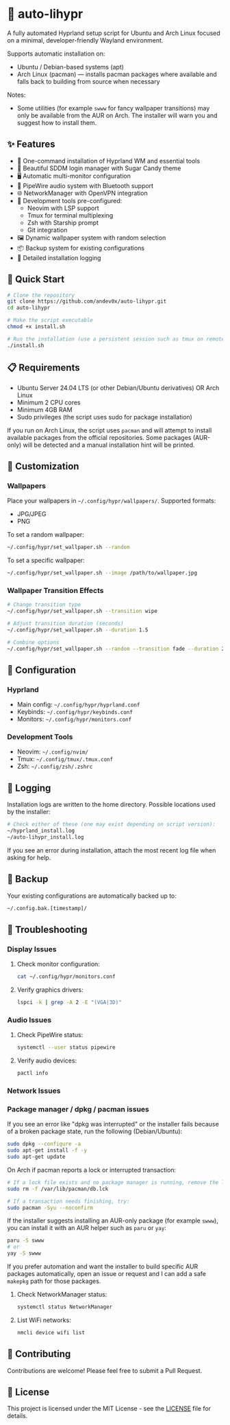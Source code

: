 # 🌿 auto-lihypr

A fully automated Hyprland setup script for Ubuntu and Arch Linux focused on a minimal, developer-friendly Wayland environment.

Supports automatic installation on:
- Ubuntu / Debian-based systems (apt)
- Arch Linux (pacman) — installs pacman packages where available and falls back to building from source when necessary

Notes:
- Some utilities (for example `swww` for fancy wallpaper transitions) may only be available from the AUR on Arch. The installer will warn you and suggest how to install them.

## ✨ Features

- 🚀 One-command installation of Hyprland WM and essential tools
- 🎨 Beautiful SDDM login manager with Sugar Candy theme
- 🖥️ Automatic multi-monitor configuration
- 🎵 PipeWire audio system with Bluetooth support
- 🌐 NetworkManager with OpenVPN integration
- 🔧 Development tools pre-configured:
  - Neovim with LSP support
  - Tmux for terminal multiplexing
  - Zsh with Starship prompt
  - Git integration
- 🖼️ Dynamic wallpaper system with random selection
- 📦 Backup system for existing configurations
- 📝 Detailed installation logging

## 🚀 Quick Start

```bash
# Clone the repository
git clone https://github.com/andev0x/auto-lihypr.git
cd auto-lihypr

# Make the script executable
chmod +x install.sh

# Run the installation (use a persistent session such as tmux on remote hosts)
./install.sh
```

## 📋 Requirements

- Ubuntu Server 24.04 LTS (or other Debian/Ubuntu derivatives) OR Arch Linux
- Minimum 2 CPU cores
- Minimum 4GB RAM
- Sudo privileges (the script uses sudo for package installation)

If you run on Arch Linux, the script uses `pacman` and will attempt to install available packages from the official repositories. Some packages (AUR-only) will be detected and a manual installation hint will be printed.

## 🎨 Customization

### Wallpapers
Place your wallpapers in `~/.config/hypr/wallpapers/`. Supported formats:
- JPG/JPEG
- PNG

To set a random wallpaper:
```bash
~/.config/hypr/set_wallpaper.sh --random
```

To set a specific wallpaper:
```bash
~/.config/hypr/set_wallpaper.sh --image /path/to/wallpaper.jpg
```

### Wallpaper Transition Effects
```bash
# Change transition type
~/.config/hypr/set_wallpaper.sh --transition wipe

# Adjust transition duration (seconds)
~/.config/hypr/set_wallpaper.sh --duration 1.5

# Combine options
~/.config/hypr/set_wallpaper.sh --random --transition fade --duration 2
```

## 🔧 Configuration

### Hyprland
- Main config: `~/.config/hypr/hyprland.conf`
- Keybinds: `~/.config/hypr/keybinds.conf`
- Monitors: `~/.config/hypr/monitors.conf`

### Development Tools
- Neovim: `~/.config/nvim/`
- Tmux: `~/.config/tmux/.tmux.conf`
- Zsh: `~/.config/zsh/.zshrc`

## 📝 Logging

Installation logs are written to the home directory. Possible locations used by the installer:

```bash
# Check either of these (one may exist depending on script version):
~/hyprland_install.log
~/auto-lihypr_install.log
```

If you see an error during installation, attach the most recent log file when asking for help.

## 🔄 Backup

Your existing configurations are automatically backed up to:
```bash
~/.config.bak.[timestamp]/
```

## 🛟 Troubleshooting

### Display Issues
1. Check monitor configuration:
   ```bash
   cat ~/.config/hypr/monitors.conf
   ```
2. Verify graphics drivers:
   ```bash
   lspci -k | grep -A 2 -E "(VGA|3D)"
   ```

### Audio Issues
1. Check PipeWire status:
   ```bash
   systemctl --user status pipewire
   ```
2. Verify audio devices:
   ```bash
   pactl info
   ```

### Network Issues
### Package manager / dpkg / pacman issues

If you see an error like "dpkg was interrupted" or the installer fails because of a broken package state, run the following (Debian/Ubuntu):

```bash
sudo dpkg --configure -a
sudo apt-get install -f -y
sudo apt-get update
```

On Arch if pacman reports a lock or interrupted transaction:

```bash
# If a lock file exists and no package manager is running, remove the lock (use with caution):
sudo rm -f /var/lib/pacman/db.lck

# If a transaction needs finishing, try:
sudo pacman -Syu --noconfirm
```

If the installer suggests installing an AUR-only package (for example `swww`), you can install it with an AUR helper such as `paru` or `yay`:

```bash
paru -S swww
# or
yay -S swww
```

If you prefer automation and want the installer to build specific AUR packages automatically, open an issue or request and I can add a safe `makepkg` path for those packages.

1. Check NetworkManager status:
   ```bash
   systemctl status NetworkManager
   ```
2. List WiFi networks:
   ```bash
   nmcli device wifi list
   ```

## 🤝 Contributing

Contributions are welcome! Please feel free to submit a Pull Request.

## 📄 License

This project is licensed under the MIT License - see the [LICENSE](LICENSE) file for details.